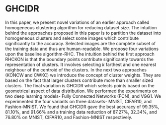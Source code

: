 # GHCIDR
In this paper, we present novel variations of an earlier approach called homogeneous clustering algorithm for reducing dataset size. The intuition behind the approaches proposed in this paper is to partition the dataset into homogeneous clusters and select some images which contribute significantly to the accuracy. Selected images are the complete subset of the training data and thus are human-readable. We propose four variations upon the baseline algorithm-RHC. The intuition behind the first approach RHCKON is that the boundary points contribute significantly towards the representation of clusters. It involves selecting $k$ farthest and one nearest neighbour of the centroid of the clusters. In the next two approaches (KONCW and CWKC) we introduce the concept of cluster weights. They are based on the fact that larger clusters contribute more than smaller sized clusters. The final variation is GHCIDR which selects points based on the geometrical aspect of data distribution.
We performed the experiments on two deep learning models- Fully Connected Networks (FCN), and VGG1. We experimented the four variants on three datasets- MNIST, CIFAR10, and Fashion-MNIST. We found that GHCIDR gave the best accuracy of 99.35\%, 81.10\%, and 91.66\% and a training data reduction of 87.27\%, 32.34\%, and 76.80\% on MNIST, CIFAR10, and Fashion-MNIST respectively.
